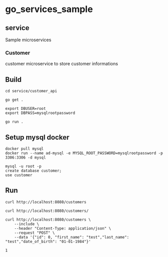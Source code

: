 # go_services_sample

## service 
Sample microservices 

### Customer

customer microservice to store customer informations


## Build

````
cd service/customer_api

go get .

export DBUSER=root
export DBPASS=mysqlrootpassword

go run .
````
## Setup mysql docker

````
docker pull mysql
docker run --name ad-mysql -e MYSQL_ROOT_PASSWORD=mysqlrootpassword -p 3306:3306 -d mysql

mysql -u root -p
create database customer;
use customer
````

## Run 

````
curl http://localhost:8080/customers

curl http://localhost:8080/customers/

curl http://localhost:8080/customers \
    --include \
    --header "Content-Type: application/json" \
    --request "POST" \
    --data '{"id": 0, "first_name": "test","last_name": "test","date_of_birth": "01-01-1984"}'

1

````